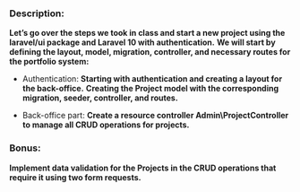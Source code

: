 ### Description:
**Let’s go over the steps we took in class and start a new project using the laravel/ui package and Laravel 10 with authentication.**
**We will start by defining the layout, model, migration, controller, and necessary routes for the portfolio system:**

- Authentication: 
**Starting with authentication and creating a layout for the back-office.**
**Creating the Project model with the corresponding migration, seeder, controller, and routes.**

- Back-office part: 
**Create a resource controller Admin\\ProjectController to manage all CRUD operations for projects.**
### Bonus:
**Implement data validation for the Projects in the CRUD operations that require it using two form requests.**
